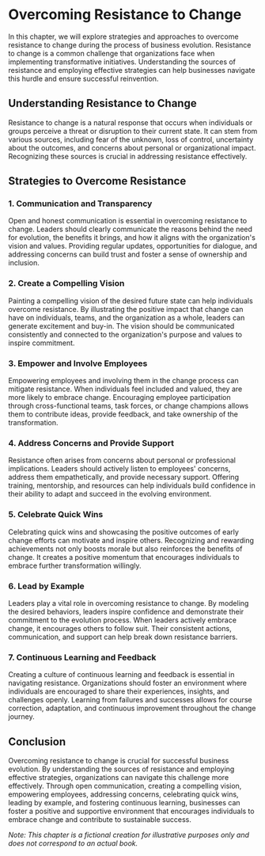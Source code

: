 Overcoming Resistance to Change
==========================================

In this chapter, we will explore strategies and approaches to overcome resistance to change during the process of business evolution. Resistance to change is a common challenge that organizations face when implementing transformative initiatives. Understanding the sources of resistance and employing effective strategies can help businesses navigate this hurdle and ensure successful reinvention.

Understanding Resistance to Change
----------------------------------

Resistance to change is a natural response that occurs when individuals or groups perceive a threat or disruption to their current state. It can stem from various sources, including fear of the unknown, loss of control, uncertainty about the outcomes, and concerns about personal or organizational impact. Recognizing these sources is crucial in addressing resistance effectively.

Strategies to Overcome Resistance
---------------------------------

### 1. Communication and Transparency

Open and honest communication is essential in overcoming resistance to change. Leaders should clearly communicate the reasons behind the need for evolution, the benefits it brings, and how it aligns with the organization's vision and values. Providing regular updates, opportunities for dialogue, and addressing concerns can build trust and foster a sense of ownership and inclusion.

### 2. Create a Compelling Vision

Painting a compelling vision of the desired future state can help individuals overcome resistance. By illustrating the positive impact that change can have on individuals, teams, and the organization as a whole, leaders can generate excitement and buy-in. The vision should be communicated consistently and connected to the organization's purpose and values to inspire commitment.

### 3. Empower and Involve Employees

Empowering employees and involving them in the change process can mitigate resistance. When individuals feel included and valued, they are more likely to embrace change. Encouraging employee participation through cross-functional teams, task forces, or change champions allows them to contribute ideas, provide feedback, and take ownership of the transformation.

### 4. Address Concerns and Provide Support

Resistance often arises from concerns about personal or professional implications. Leaders should actively listen to employees' concerns, address them empathetically, and provide necessary support. Offering training, mentorship, and resources can help individuals build confidence in their ability to adapt and succeed in the evolving environment.

### 5. Celebrate Quick Wins

Celebrating quick wins and showcasing the positive outcomes of early change efforts can motivate and inspire others. Recognizing and rewarding achievements not only boosts morale but also reinforces the benefits of change. It creates a positive momentum that encourages individuals to embrace further transformation willingly.

### 6. Lead by Example

Leaders play a vital role in overcoming resistance to change. By modeling the desired behaviors, leaders inspire confidence and demonstrate their commitment to the evolution process. When leaders actively embrace change, it encourages others to follow suit. Their consistent actions, communication, and support can help break down resistance barriers.

### 7. Continuous Learning and Feedback

Creating a culture of continuous learning and feedback is essential in navigating resistance. Organizations should foster an environment where individuals are encouraged to share their experiences, insights, and challenges openly. Learning from failures and successes allows for course correction, adaptation, and continuous improvement throughout the change journey.

Conclusion
----------

Overcoming resistance to change is crucial for successful business evolution. By understanding the sources of resistance and employing effective strategies, organizations can navigate this challenge more effectively. Through open communication, creating a compelling vision, empowering employees, addressing concerns, celebrating quick wins, leading by example, and fostering continuous learning, businesses can foster a positive and supportive environment that encourages individuals to embrace change and contribute to sustainable success.

*Note: This chapter is a fictional creation for illustrative purposes only and does not correspond to an actual book.*
